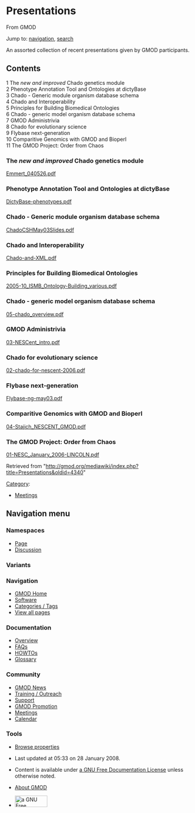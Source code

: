 <div id="mw-page-base" class="noprint">

</div>

<div id="mw-head-base" class="noprint">

</div>

<div id="content" class="mw-body" role="main">

<span id="top"></span>

<div id="mw-js-message" style="display:none;">

</div>



# <span dir="auto">Presentations</span>

<div id="bodyContent">

<div id="siteSub">

From GMOD

</div>

<div id="contentSub">

</div>

<div id="jump-to-nav" class="mw-jump">

Jump to: [navigation](#mw-navigation), [search](#p-search)

</div>

<div id="mw-content-text" class="mw-content-ltr" lang="en" dir="ltr">

An assorted collection of recent presentations given by GMOD
participants.

<div id="toc" class="toc">

<div id="toctitle">

## Contents

</div>

- [<span class="tocnumber">1</span> <span class="toctext">The *new and
  improved* Chado genetics
  module</span>](#The_new_and_improved_Chado_genetics_module)
- [<span class="tocnumber">2</span> <span class="toctext">Phenotype
  Annotation Tool and Ontologies at
  dictyBase</span>](#Phenotype_Annotation_Tool_and_Ontologies_at_dictyBase)
- [<span class="tocnumber">3</span> <span class="toctext">Chado -
  Generic module organism database
  schema</span>](#Chado_-_Generic_module_organism_database_schema)
- [<span class="tocnumber">4</span> <span class="toctext">Chado and
  Interoperability</span>](#Chado_and_Interoperability)
- [<span class="tocnumber">5</span> <span class="toctext">Principles for
  Building Biomedical
  Ontologies</span>](#Principles_for_Building_Biomedical_Ontologies)
- [<span class="tocnumber">6</span> <span class="toctext">Chado -
  generic model organism database
  schema</span>](#Chado_-_generic_model_organism_database_schema)
- [<span class="tocnumber">7</span> <span class="toctext">GMOD
  Administrivia</span>](#GMOD_Administrivia)
- [<span class="tocnumber">8</span> <span class="toctext">Chado for
  evolutionary science</span>](#Chado_for_evolutionary_science)
- [<span class="tocnumber">9</span> <span class="toctext">Flybase
  next-generation</span>](#Flybase_next-generation)
- [<span class="tocnumber">10</span> <span class="toctext">Comparitive
  Genomics with GMOD and
  Bioperl</span>](#Comparitive_Genomics_with_GMOD_and_Bioperl)
- [<span class="tocnumber">11</span> <span class="toctext">The GMOD
  Project: Order from Chaos</span>](#The_GMOD_Project:_Order_from_Chaos)

</div>

### <span id="The_new_and_improved_Chado_genetics_module" class="mw-headline">The *new and improved* Chado genetics module</span>

<a href="../mediawiki/images/5/5c/Emmert_040526.pdf" class="internal"
title="Emmert 040526.pdf">Emmert_040526.pdf</a>

### <span id="Phenotype_Annotation_Tool_and_Ontologies_at_dictyBase" class="mw-headline">Phenotype Annotation Tool and Ontologies at dictyBase</span>

<a href="../mediawiki/images/0/05/DictyBase-phenotypes.pdf"
class="internal"
title="DictyBase-phenotypes.pdf">DictyBase-phenotypes.pdf</a>

### <span id="Chado_-_Generic_module_organism_database_schema" class="mw-headline">Chado - Generic module organism database schema</span>

<a href="../mediawiki/images/6/62/ChadoCSHMay03Slides.pdf"
class="internal"
title="ChadoCSHMay03Slides.pdf">ChadoCSHMay03Slides.pdf</a>

### <span id="Chado_and_Interoperability" class="mw-headline">Chado and Interoperability</span>

<a href="../mediawiki/images/e/eb/Chado-and-XML.pdf" class="internal"
title="Chado-and-XML.pdf">Chado-and-XML.pdf</a>

### <span id="Principles_for_Building_Biomedical_Ontologies" class="mw-headline">Principles for Building Biomedical Ontologies</span>

<a
href="../mediawiki/images/4/44/2005-10_ISMB_Ontology-Building_various.pdf"
class="internal"
title="2005-10 ISMB Ontology-Building various.pdf">2005-10_ISMB_Ontology-Building_various.pdf</a>

### <span id="Chado_-_generic_model_organism_database_schema" class="mw-headline">Chado - generic model organism database schema</span>

<a href="../mediawiki/images/f/f8/05-chado_overview.pdf"
class="internal" title="05-chado overview.pdf">05-chado_overview.pdf</a>

### <span id="GMOD_Administrivia" class="mw-headline">GMOD Administrivia</span>

<a href="../mediawiki/images/c/cb/03-NESCent_intro.pdf" class="internal"
title="03-NESCent intro.pdf">03-NESCent_intro.pdf</a>

### <span id="Chado_for_evolutionary_science" class="mw-headline">Chado for evolutionary science</span>

<a href="../mediawiki/images/6/6b/02-chado-for-nescent-2006.pdf"
class="internal"
title="02-chado-for-nescent-2006.pdf">02-chado-for-nescent-2006.pdf</a>

### <span id="Flybase_next-generation" class="mw-headline">Flybase next-generation</span>

<a href="../mediawiki/images/5/5b/Flybase-ng-may03.pdf" class="internal"
title="Flybase-ng-may03.pdf">Flybase-ng-may03.pdf</a>

### <span id="Comparitive_Genomics_with_GMOD_and_Bioperl" class="mw-headline">Comparitive Genomics with GMOD and Bioperl</span>

<a href="../mediawiki/images/6/61/04-Stajich_NESCENT_GMOD.pdf"
class="internal"
title="04-Stajich NESCENT GMOD.pdf">04-Stajich_NESCENT_GMOD.pdf</a>

### <span id="The_GMOD_Project:_Order_from_Chaos" class="mw-headline">The GMOD Project: Order from Chaos</span>

<a href="../mediawiki/images/e/e4/01-NESC_January_2006-LINCOLN.pdf"
class="internal"
title="01-NESC January 2006-LINCOLN.pdf">01-NESC_January_2006-LINCOLN.pdf</a>

</div>

<div class="printfooter">

Retrieved from
"<http://gmod.org/mediawiki/index.php?title=Presentations&oldid=4340>"

</div>

<div id="catlinks" class="catlinks">

<div id="mw-normal-catlinks" class="mw-normal-catlinks">

[Category](Special:Categories "Special:Categories"):

- [Meetings](Category:Meetings "Category:Meetings")

</div>

</div>

<div class="visualClear">

</div>

</div>

</div>

<div id="mw-navigation">

## Navigation menu

<div id="mw-head">



<div id="left-navigation">

<div id="p-namespaces" class="vectorTabs" role="navigation"
aria-labelledby="p-namespaces-label">

### Namespaces

- <span id="ca-nstab-main"><a href="Presentations" accesskey="c"
  title="View the content page [c]">Page</a></span>
- <span id="ca-talk"><a
  href="http://gmod.org/mediawiki/index.php?title=Talk:Presentations&amp;action=edit&amp;redlink=1"
  accesskey="t"
  title="Discussion about the content page [t]">Discussion</a></span>

</div>

<div id="p-variants" class="vectorMenu emptyPortlet" role="navigation"
aria-labelledby="p-variants-label">

### 

### Variants[](#)

<div class="menu">

</div>

</div>

</div>

<div id="right-navigation">





</div>



</div>

</div>

</div>

<div id="mw-panel">

<div id="p-logo" role="banner">

<a href="Main_Page"
style="background-image: url(../images/GMOD-cogs.png);"
title="Visit the main page"></a>

</div>

<div id="p-Navigation" class="portal" role="navigation"
aria-labelledby="p-Navigation-label">

### Navigation

<div class="body">

- <span id="n-GMOD-Home">[GMOD Home](Main_Page)</span>
- <span id="n-Software">[Software](GMOD_Components)</span>
- <span id="n-Categories-.2F-Tags">[Categories /
  Tags](Categories)</span>
- <span id="n-View-all-pages">[View all pages](Special:AllPages)</span>

</div>

</div>

<div id="p-Documentation" class="portal" role="navigation"
aria-labelledby="p-Documentation-label">

### Documentation

<div class="body">

- <span id="n-Overview">[Overview](Overview)</span>
- <span id="n-FAQs">[FAQs](Category:FAQ)</span>
- <span id="n-HOWTOs">[HOWTOs](Category:HOWTO)</span>
- <span id="n-Glossary">[Glossary](Glossary)</span>

</div>

</div>

<div id="p-Community" class="portal" role="navigation"
aria-labelledby="p-Community-label">

### Community

<div class="body">

- <span id="n-GMOD-News">[GMOD News](GMOD_News)</span>
- <span id="n-Training-.2F-Outreach">[Training /
  Outreach](Training_and_Outreach)</span>
- <span id="n-Support">[Support](Support)</span>
- <span id="n-GMOD-Promotion">[GMOD Promotion](GMOD_Promotion)</span>
- <span id="n-Meetings">[Meetings](Meetings)</span>
- <span id="n-Calendar">[Calendar](Calendar)</span>

</div>

</div>

<div id="p-tb" class="portal" role="navigation"
aria-labelledby="p-tb-label">

### Tools

<div class="body">


- <span id="t-smwbrowselink"><a href="Special:Browse/Presentations" rel="smw-browse">Browse
  properties</a></span>


</div>

</div>

</div>

</div>

<div id="footer" role="contentinfo">

- <span id="footer-info-lastmod">Last updated at 05:33 on 28 January
  2008.</span>
<!-- - <span id="footer-info-viewcount">17,370 page views.</span> -->
- <span id="footer-info-copyright">Content is available under
  <a href="http://www.gnu.org/licenses/fdl-1.3.html" class="external"
  rel="nofollow">a GNU Free Documentation License</a> unless otherwise
  noted.</span>

<!-- -->

- <span id="footer-places-about">[About
  GMOD](GMOD:About "GMOD:About")</span>

<!-- -->

- <span id="footer-copyrightico">[<img src="http://www.gnu.org/graphics/gfdl-logo-small.png" width="88"
  height="31" alt="a GNU Free Documentation License" />](http://www.gnu.org/licenses/fdl-1.3.html)</span>




</div>
